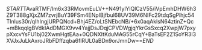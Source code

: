 $START$TAvaRTMF/Im6x33RMovmEuLV++N491ylYlQlCzV55/iVpEmhDHW6h3Z9T388gXjxZM7zvrjBuY39FSm4ENpIBjfbul68UV39M6NIFc29tdqSgPlhjc54TInlus30r/qIhIngjURPQNcd+Bhj4EZ/oLtSNEbcNB/+6x0aqAklsN64ztinZ+Qc+mBkqqlgBVdkIAdDMGX9vv4YajjDsJDqjCPVDWgjqYkrGsSxcq2XwpjW7pxypXxcvYsFU1bj02XwmHgtEAa+0QDNXItKduMAG55rCqY+BaTsEF2Z1SoYR3l3XVJxJuLkAxroJRbFDffzqba6flRUL0aBDn9orJmnDw==$END$
